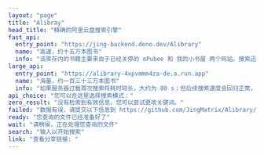 ```yaml
---
layout: "page"
title: "Alibray"
head_title: "精确的阿里云盘搜索引擎"
fast_api:
  entry_point: "https://jing-backend.deno.dev/Alibrary"
  name: "高速，约十五万本图书"
  info: "该库存内的书籍主要来自于已经关停的 ePubee 和 我的小书屋 两个网站。搜索迅捷，推荐使用。"
large_api:
  entry_point: "https://alibrary-4xpvmmm4za-de.a.run.app"
  name: "海量，约一百三十三万本图书"
  info: "如果服务器过载首次搜索将耗时较长，大约为 80 s；但后续搜索速度会回归正常，因为备用服务器已经热身完毕。屡次使用将会增加网站作者（马健宇）的服务器费用开支。为了本服务的可持续化发展，请慎重使用。"
api_choice: "您可以在这里选择搜索模式：" 
zero_result: "没有检索到有效信息，您可以尝试更改关键词。"
failed: "数据有误，请提交以下信息到 https://github.com/JingMatrix/Alibrary/issues : "
ready: "您查询的文件已经准备好了"
wait: "请稍侯，正在处理您查询的文件"
search: "输入以开始搜索"
link: "查看分享链接: "
---
```


<script setup>
import Alibray from '../../components/Alibrary/search.vue'
</script>

<Alibray />
